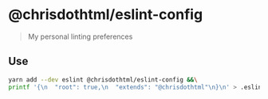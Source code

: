 # @chrisdothtml/eslint-config

> My personal linting preferences

## Use

```sh
yarn add --dev eslint @chrisdothtml/eslint-config &&\
printf '{\n  "root": true,\n  "extends": "@chrisdothtml"\n}\n' > .eslintrc
```
